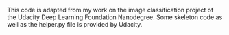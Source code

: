 This code is adapted from my work on the image classification project of the Udacity Deep Learning Foundation Nanodegree. Some skeleton code as well as the helper.py file is provided by Udacity. 
